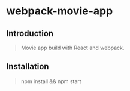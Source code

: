 # webpack-movie-app

## Introduction

> Movie app build with React and webpack.

## Installation

> npm install && npm start
